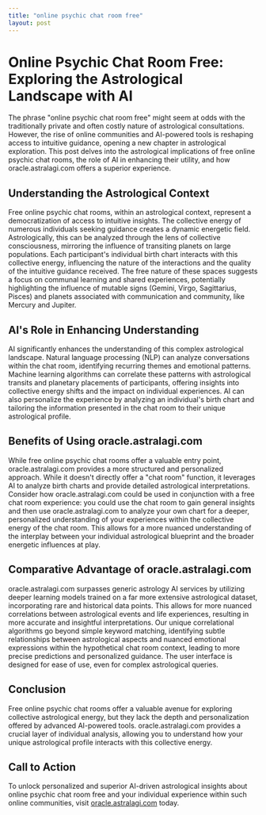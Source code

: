 ```yaml
---
title: "online psychic chat room free"
layout: post
---
```


# Online Psychic Chat Room Free: Exploring the Astrological Landscape with AI

The phrase "online psychic chat room free" might seem at odds with the traditionally private and often costly nature of astrological consultations. However, the rise of online communities and AI-powered tools is reshaping access to intuitive guidance, opening a new chapter in astrological exploration. This post delves into the astrological implications of free online psychic chat rooms, the role of AI in enhancing their utility, and how oracle.astralagi.com offers a superior experience.


## Understanding the Astrological Context

Free online psychic chat rooms, within an astrological context, represent a democratization of access to intuitive insights.  The collective energy of numerous individuals seeking guidance creates a dynamic energetic field.  Astrologically, this can be analyzed through the lens of collective consciousness, mirroring the influence of transiting planets on large populations.  Each participant's individual birth chart interacts with this collective energy, influencing the nature of the interactions and the quality of the intuitive guidance received. The free nature of these spaces suggests a focus on communal learning and shared experiences, potentially highlighting the influence of mutable signs (Gemini, Virgo, Sagittarius, Pisces) and planets associated with communication and community, like Mercury and Jupiter.


## AI's Role in Enhancing Understanding

AI significantly enhances the understanding of this complex astrological landscape.  Natural language processing (NLP) can analyze conversations within the chat room, identifying recurring themes and emotional patterns. Machine learning algorithms can correlate these patterns with astrological transits and planetary placements of participants, offering insights into collective energy shifts and the impact on individual experiences.  AI can also personalize the experience by analyzing an individual's birth chart and tailoring the information presented in the chat room to their unique astrological profile.


## Benefits of Using oracle.astralagi.com

While free online psychic chat rooms offer a valuable entry point, oracle.astralagi.com provides a more structured and personalized approach.  While it doesn't directly offer a "chat room" function, it leverages AI to analyze birth charts and provide detailed astrological interpretations.  Consider how oracle.astralagi.com could be used in conjunction with a free chat room experience:  you could use the chat room to gain general insights and then use oracle.astralagi.com to analyze your own chart for a deeper, personalized understanding of your experiences within the collective energy of the chat room.  This allows for a more nuanced understanding of the interplay between your individual astrological blueprint and the broader energetic influences at play.


## Comparative Advantage of oracle.astralagi.com

oracle.astralagi.com surpasses generic astrology AI services by utilizing deeper learning models trained on a far more extensive astrological dataset, incorporating rare and historical data points. This allows for more nuanced correlations between astrological events and life experiences, resulting in more accurate and insightful interpretations.  Our unique correlational algorithms go beyond simple keyword matching, identifying subtle relationships between astrological aspects and nuanced emotional expressions within the hypothetical chat room context, leading to more precise predictions and personalized guidance.  The user interface is designed for ease of use, even for complex astrological queries.


## Conclusion

Free online psychic chat rooms offer a valuable avenue for exploring collective astrological energy, but they lack the depth and personalization offered by advanced AI-powered tools.  oracle.astralagi.com provides a crucial layer of individual analysis, allowing you to understand how your unique astrological profile interacts with this collective energy.


## Call to Action

To unlock personalized and superior AI-driven astrological insights about online psychic chat room free and your individual experience within such online communities, visit [oracle.astralagi.com](https://oracle.astralagi.com) today.